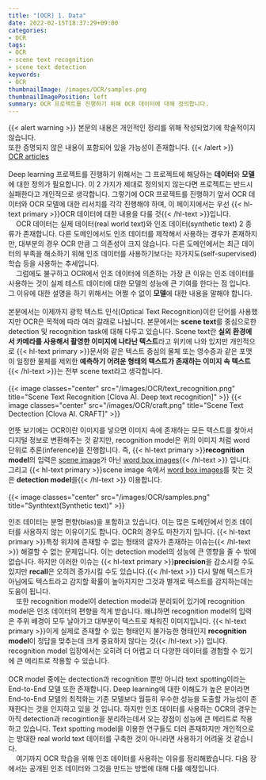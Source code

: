 ```yaml
---
title: "[OCR] 1. Data"
date: 2022-02-15T18:37:29+09:00
categories:
- OCR
tags:
- OCR
- scene text recognition
- scene text detection
keywords:
- OCR
thumbnailImage: /images/OCR/samples.png
thumbnailImagePosition: left
summary: OCR 프로젝트를 진행하기 위해 OCR 데이터에 대해 정의합니다.
---
```

{{< alert warning >}}
본문의 내용은 개인적인 정리를 위해 작성되었기에 학술적이지 않습니다.  
또한 증명되지 않은 내용이 포함되어 있을 가능성이 존재합니다.
{{< /alert >}}
\
[OCR articles](/categories/ocr/)  
\
Deep learning 프로젝트를 진행하기 위해서는 그 프로젝트에 해당하는 **데이터**와 **모델**에 대한 정의가 필요합니다. 이 2 가지가 제대로 정의되지 않는다면 프로젝트는 반드시 실패한다고 개인적으로 생각합니다. 그렇기에 OCR 프로젝트를 진행하기 앞서 OCR 데이터와 OCR 모델에 대한 리서치를 각각 진행해야 하며, 이 페이지에서는 우선 {{< hl-text primary >}}OCR 데이터에 대한 내용을 다룰 것{{< /hl-text >}}입니다.  
&nbsp;&nbsp;&nbsp;&nbsp;OCR 데이터는 실제 데이터(real world text)와 인조 데이터(synthetic text) 2 종류가 존재합니다. 다른 도메인에서도 인조 데이터를 제작해서 사용하는 경우가 존재하지만, 대부분의 경우 OCR 만큼 그 의존성이 크지 않습니다. 다른 도메인에서는 최근 데이터의 부족을 해소하기 위해 인조 데이터를 사용하기보다는 자가지도(self-supervised) 학습 등을 사용하는 추세입니다.  
&nbsp;&nbsp;&nbsp;&nbsp;그럼에도 불구하고 OCR에서 인조 데이터에 의존하는 가장 큰 이유는 인조 데이터를 사용하는 것이 실제 테스트 데이터에 대한 모델의 성능에 큰 기여를 한다는 점 입니다. 그 이유에 대한 설명을 하기 위해서는 어쩔 수 없이 **모델**에 대한 내용을 말해야 합니다.
\
\
본문에서는 이제까지 광학 텍스트 인식(Optical Text Recognition)이란 단어를 사용했지만 OCR은 목적에 따라 여러 갈래로 나뉩니다. 본문에서는 **scene text**를 중심으로한 detection 및 recognition task에 대해 다루고 있습니다. Scene text란 **실외 환경에서 카메라를 사용해서 촬영한 이미지에 나타난 텍스트**라고 위키에 나와 있지만 개인적으로 {{< hl-text primary >}}문서와 같은 텍스트 중심의 물체 또는 영수증과 같은 포맷이 일정한 물체를 제외한 <b>예측하기 어려운 형태의 텍스트가 존재하는 이미지 속 텍스트</b>{{< /hl-text >}}는 전부 scene text라고 생각합니다.  
\
{{< image classes="center" src="/images/OCR/text_recognition.png" title="Scene Text Recognition [Clova AI. Deep text recognition]" >}}
{{< image classes="center" src="/images/OCR/craft.png" title="Scene Text Dectection [Clova AI. CRAFT]" >}}

언뜻 보기에는 OCR이란 이미지를 넣으면 이미지 속에 존재하는 모든 텍스트를 찾아서 디지털 정보로 변환해주는 것 같지만, recognition model은 위의 이미지 처럼 word 단위로 추론(inference)을 진행합니다. 즉, {{< hl-text primary >}}<b>recognition model</b>의 입력은 <u>scene image</u>가 아닌 <u>word box images</u>{{< /hl-text >}} 입니다. 그리고 {{< hl-text primary >}}scene image 속에서 <u>word box images</u>를 찾는 것은 <b>detection model</b>을{{< /hl-text >}} 이용합니다.  
\
{{< image classes="center" src="/images/OCR/samples.png" title="Synthtext(Synthetic text)" >}}

인조 데이터는 분명 편향(bias)을 포함하고 있습니다. 이는 많은 도메인에서 인조 데이터를 사용하지 않는 이유이기도 합니다. OCR의 경우도 마찬가지 입니다. {{< hl-text primary >}}특정 위치에 존재할 수 없는 형태의 글자가 존재하는 이슈는{{< /hl-text >}} 해결할 수 없는 문제입니다. 이는 detection model의 성능에 큰 영향을 줄 수 밖에 없습니다. 하지만 이러한 이슈는 {{< hl-text primary >}}<b>precision</b>을 감소시킬 수도 있지만 <b>recall</b>은 오히려 증가시킬 수도 있습니다.{{< /hl-text >}} 다시 말해 텍스트가 아님에도 텍스트라고 감지할 확률이 높아지지만 그것과 별개로 텍스트를 감지하는데는 도움이 됩니다.  
&nbsp;&nbsp;&nbsp;&nbsp;또한 recognition model이 detection model과 분리되어 있기에 recognition model은 인조 데이터의 편향을 적게 받습니다. 왜냐하면 recognition model의 입력은 주위 배경이 모두 날아가고 대부분이 텍스트로 채워진 이미지입니다. {{< hl-text primary >}}이게 실제로 존재할 수 있는 형태인지 불가능한 형태인지 <b>recognition model</b>이 정답을 맞추는데 크게 중요하지 않다는 것{{< /hl-text >}} 입니다. recognition model 입장에서는 오히려 더 어렵고 더 다양한 데이터를 경험할 수 있기에 큰 메리트로 작용할 수 있습니다.  
\
OCR model 중에는 dectection과 recognition 뿐만 아니라 text spotting이라는 End-to-End 모델 또한 존재합니다. Deep learning에 대한 이해도가 높은 분이라면 End-to-End 모델의 최적화는 기존 모델보다 월등히 우수한 성능을 도출할 가능성이 존재한다는 것을 인지하고 있을 것 입니다. 하지만 인조 데이터를 사용하는 OCR의 경우는 아직 detection과 recogintion을 분리하는데서 오는 장점이 성능에 큰 메리트로 작용하고 있습니다. Text spotting model을 이용한 연구들도 더러 존재하지만 개인적으로는 방대한 real world text 데이터를 구축한 것이 아니라면 사용하기 어려울 것 같습니다.  
&nbsp;&nbsp;&nbsp;&nbsp;여기까지 OCR 학습을 위해 인조 데이터를 사용하는 이유를 정리해봤습니다. 다음 장에서는 공개된 인조 데이터와 그것을 만드는 방법에 대해 다룰 예정입니다.